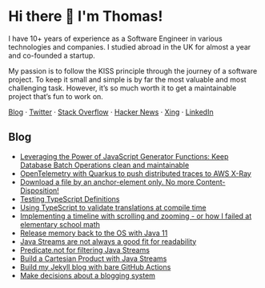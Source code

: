 # Hi there 👋 I'm Thomas!

I have 10+ years of experience as a Software Engineer in various technologies and companies. I studied abroad in the UK for almost a year and co-founded a startup.

My passion is to follow the KISS principle through the journey of a software project. To keep it small and simple is by far the most valuable and most challenging task. However, it’s so much worth it to get a maintainable project that’s fun to work on.

[Blog](https://thomas.preissler.me) · 
[Twitter](https://twitter.com/TheThomasPr) · 
[Stack Overflow](https://stackoverflow.com/users/915955/thomas-prei%c3%9fler) · 
[Hacker News](https://news.ycombinator.com/user?id=ThomasPr) · 
[Xing](https://www.xing.com/profile/Thomas_Preissler) · 
[LinkedIn](https://www.linkedin.com/in/thomas-preissler)


## Blog

 * [Leveraging the Power of JavaScript Generator Functions: Keep Database Batch Operations clean and maintainable](https://thomas.preissler.me/blog/2023/06/14/javascript-generator-functions)
 * [OpenTelemetry with Quarkus to push distributed traces to AWS X-Ray](https://thomas.preissler.me/blog/2022/06/21/opentelemetry-with-quarkus-to-push-distributed-traces-to-aws-xray)
 * [Download a file by an anchor-element only. No more Content-Disposition!](https://thomas.preissler.me/blog/2022/05/04/download-a-file-by-an-anchor-element-only)
 * [Testing TypeScript Definitions](https://thomas.preissler.me/blog/2022/04/27/testing-typescript-definitions)
 * [Using TypeScript to validate translations at compile time](https://thomas.preissler.me/blog/2022/03/30/using-typescript-to-validate-translations-at-compile-time)
 * [Implementing a timeline with scrolling and zooming - or how I failed at elementary school math](https://thomas.preissler.me/blog/2022/01/10/implementing-a-timeline-with-scrolling-and-zooming-or-how-i-failed-at-elementary-school-math)
 * [Release memory back to the OS with Java 11](https://thomas.preissler.me/blog/2021/05/02/release-memory-back-to-the-os-with-java-11)
 * [Java Streams are not always a good fit for readability](https://thomas.preissler.me/blog/2021/03/25/java-streams-are-not-always-a-good-fit-for-readability)
 * [Predicate.not for filtering Java Streams](https://thomas.preissler.me/blog/2021/01/10/predicate-not-for-filtering-java-streams)
 * [Build a Cartesian Product with Java Streams](https://thomas.preissler.me/blog/2020/12/29/permutations-using-java-streams)
 * [Build my Jekyll blog with bare GitHub Actions](https://thomas.preissler.me/blog/2020/12/26/build-my-jekyll-blog-with-bare-github-actions)
 * [Make decisions about a blogging system](https://thomas.preissler.me/blog/2020/12/20/make-decisions-about-a-blogging-system)
